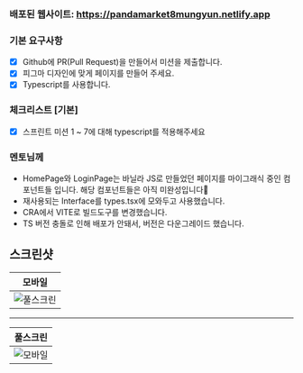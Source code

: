 ### 배포된 웹사이트: https://pandamarket8mungyun.netlify.app

### 기본 요구사항

- [x] Github에 PR(Pull Request)을 만들어서 미션을 제출합니다.
- [x] 피그마 디자인에 맞게 페이지를 만들어 주세요.
- [x] Typescript를 사용합니다.

### 체크리스트 [기본]

- [x] 스프린트 미션 1 ~ 7에 대해 typescript를 적용해주세요

### 멘토님께

- HomePage와 LoginPage는 바닐라 JS로 만들었던 페이지를 마이그래식 중인 컴포넌트들 입니다. 해당 컴포넌트들은 아직 미완성입니다🥹
- 재사용되는 Interface를 types.tsx에 모와두고 사용했습니다.
- CRA에서 VITE로 빌드도구를 변경했습니다.
- TS 버전 충돌로 인해 배포가 안돼서, 버전은 다운그레이드 했습니다.

## 스크린샷

|                                            모바일                                            |
| :------------------------------------------------------------------------------------------: |
| ![풀스크린](https://github.com/user-attachments/assets/7550fc04-60f8-40fb-b9ff-446f6eeb9d1d) |

<hr>

|                                          풀스크린                                          |
| :----------------------------------------------------------------------------------------: |
| ![모바일](https://github.com/user-attachments/assets/21ddab46-c8fe-4be6-ba87-f2b58838b71f) |
